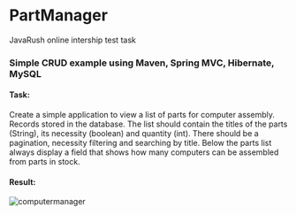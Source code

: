 # PartManager
JavaRush online intership test task

### Simple CRUD example using Maven, Spring MVC, Hibernate, MySQL

#### Task:
Create a simple application to view a list of parts for computer assembly. Records stored in the database. 
The list should contain the titles of the parts (String), its necessity (boolean) and quantity (int). 
There should be a pagination, necessity filtering and searching by title. 
Below the parts list always display a field that shows how many computers can be assembled from parts in stock.

#### Result:
![computermanager](https://user-images.githubusercontent.com/41323165/51076699-e2658200-16ac-11e9-9839-4cee3a3f2662.png)
